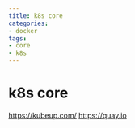 ```yaml
---
title: k8s core
categories:
- docker
tags:
- core
- k8s
---
```


# k8s core
https://kubeup.com/
https://quay.io
